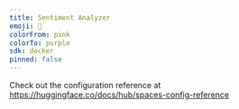 ```yaml
---
title: Sentiment Analyzer
emoji: 🏃
colorFrom: pink
colorTo: purple
sdk: docker
pinned: false
---
```


Check out the configuration reference at https://huggingface.co/docs/hub/spaces-config-reference
